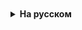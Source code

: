 <details style="padding-top: 18px">
  <summary style="cursor: pointer;"><b>На русском</b></summary>
## HashMap
## Введение в Stream API


Начиная с JDK 8 в Java появился новый API - Stream API. Его задача - упростить работу с наборами данных, в частности, упростить операции фильтрации, сортировки и другие манипуляции с данными. Вся основная функциональность данного API сосредоточена в пакете java.util.stream.

Ключевым понятием в Stream API является поток данных. Вообще сам термин "поток" довольно перегружен в программировании в целом и в Java в частности, чаще используется выражение "стрим". Применительно к Stream API поток представляет канал передачи данных из источника данных. Причем в качестве источника могут выступать как файлы, так и массивы и коллекции.

Одной из отличительных черт Stream API является применение лямбда-выражений, которые позволяют значительно сократить запись выполняемых действий.

Рассмотрим простейший пример. Допустим, у нас есть задача: найти в массиве количество всех чисел, которые больше 0. До JDK 8 мы бы могли написать что-то наподобие следующего:

```
int[] numbers = {-5, -4, -3, -2, -1, 0, 1, 2, 3, 4, 5};
int count=0;
for(int i:numbers){

    if(i > 0) count++;

}
System.out.println(count);
```

Теперь применим Stream API:

```
import java.util.stream.*;
//.......................
long count = IntStream.of(-5, -4, -3, -2, -1, 0, 1, 2, 3, 4, 5).filter(w -> w > 0).count();
System.out.println(count);
```

Теперь вместо цикла и кучи условных конструкций, которые мы бы использовали до JDK 8, мы можем записать цепочку методов, которые будут выполнять те же действия.

При работе со Stream API важно понимать, что все операции с потоками бывают либо терминальными (terminal), либо промежуточными (intermediate). Промежуточные операции возвращают трансформированный поток. Например, выше в примере метод filter принимал поток чисел и возвращал уже преобразованный поток, в котором только числа больше 0. К возвращенному потоку также можно применить ряд промежуточных операций.

Конечные или терминальные операции возвращают конкретный результат. Например, в примере выше метод count() представляет терминальную операцию и возвращает число. После этого никаких промежуточных операций естественно применять нельзя.

Все потоки производят вычисления, в том числе в промежуточных операциях, только тогда, когда к ним применяется терминальная операция. То есть в данном случае применяется отложенное выполнение.

#### Примеры операций:

long count(): возвращает количество элементов в потоке. Терминальная операция.

Stream<T> filter(Predicate<? super T> predicate): фильтрует элементы в соответствии с условием в предикате. Промежуточная операция

<R> Stream<R> map(Function<? super T,? extends R> mapper): преобразует элементы типа T в элементы типа R и возвращает поток с элементами R. Промежуточная операция

### Выводы:

Несмотря на то, что все эти операции позволяют взаимодействовать с потоком как неким набором данных наподобие коллекции, важно понимать отличие коллекций от потоков:

Потоки не хранят элементы. Элементы, используемые в потоках, могут храниться в коллекции, либо при необходимости могут быть напрямую сгенерированы.

Операции с потоками не изменяют источника данных. Операции с потоками лишь возвращают новый поток с результатами этих операций.

Для потоков характерно отложенное выполнение. То есть выполнение всех операций с потоком происходит лишь тогда, когда выполняется терминальная операция и возвращается конкретный результат, а не новый поток.


</details>

